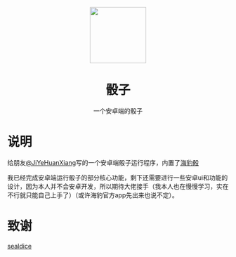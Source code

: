 <div align="center">
<p align="center">
<img src="http://pic.jiekp.com/2023/02/dbdb00412a0af.png" height="128">
</p>
<h1 align="center">
骰子 
</h1>
<p align="center">
一个安卓端的骰子 
</p>
</div>

# 说明

给朋友[@JiYeHuanXiang](https://github.com/JiYeHuanXiang)写的一个安卓端骰子运行程序，内置了[海豹骰](https://github.com/sealdice)

我已经完成安卓端运行骰子的部分核心功能，剩下还需要进行一些安卓ui和功能的设计，因为本人并不会安卓开发，所以期待大佬接手（我本人也在慢慢学习，实在不行就只能自己上手了）（或许海豹官方app先出来也说不定）。

# 致谢

[sealdice](https://github.com/sealdice)

